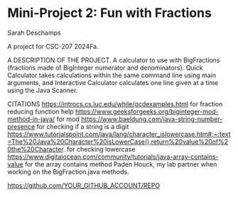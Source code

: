 # Mini-Project 2: Fun with Fractions

Sarah Deschamps

A project for CSC-207 2024Fa.

A DESCRIPTION OF THE PROJECT.
A calculator to use with BigFractions (fractions made of BigInteger numerator and denominators). Quick Calculator takes calculations within the same command line using main arguments, and Interactive Calculator calculates one line given at a time using the Java Scanner. 

CITATIONS
https://introcs.cs.luc.edu/while/gcdexamples.html for fraction reducing function help
https://www.geeksforgeeks.org/biginteger-mod-method-in-java/ for mod
https://www.baeldung.com/java-string-number-presence for checking if a string is a digit
https://www.tutorialspoint.com/java/lang/character_islowercase.htm#:~:text=The%20Java%20Character%20isLowerCase(),return%20value%20of%20the%20Character. for checking lowercase
https://www.digitalocean.com/community/tutorials/java-array-contains-value for the array contains method
Paden Houck, my lab partner when working on the BigFraction.java methods.

https://github.com/YOUR_GITHUB_ACCOUNT/REPO